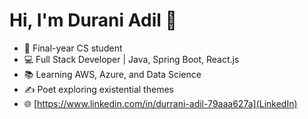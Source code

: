 # Hi, I'm Durani Adil 👋
- 🚀 Final-year CS student
- 💻 Full Stack Developer | Java, Spring Boot, React.js
- 📚 Learning AWS, Azure, and Data Science
- ✍️ Poet exploring existential themes
- 🌐 [https://www.linkedin.com/in/durrani-adil-79aaa627a](LinkedIn)
